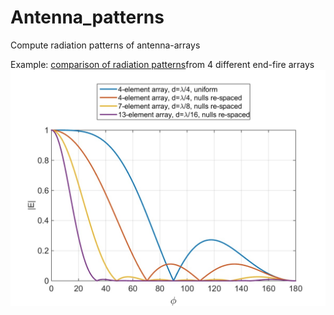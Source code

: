 # Antenna_patterns
Compute radiation patterns of antenna-arrays

Example: [comparison of radiation patterns](broadside_endfire/null_spacing_Comparison.m)from 4 different end-fire arrays
![example1](figs/Radiation_pattern.jpg)

